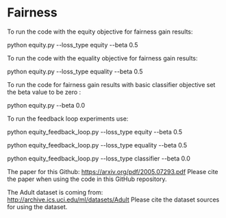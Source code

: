 # Fairness

To run the code with the equity objective for fairness gain results:

python equity.py --loss_type equity --beta 0.5


To run the code with the equality objective for fairness gain results:

python equity.py --loss_type equality --beta 0.5


To run the code for fairness gain results with basic classifier objective set the beta value to be zero :

python equity.py --beta 0.0


To run the feedback loop experiments use:

python equity_feedback_loop.py --loss_type equity --beta 0.5

python equity_feedback_loop.py --loss_type equality --beta 0.5

python equity_feedback_loop.py --loss_type classifier --beta 0.0


The paper for this Github:
https://arxiv.org/pdf/2005.07293.pdf
Please cite the paper when using the code in this GitHub repository.


The Adult dataset is coming from:
http://archive.ics.uci.edu/ml/datasets/Adult
Please cite the dataset sources for using the dataset.
